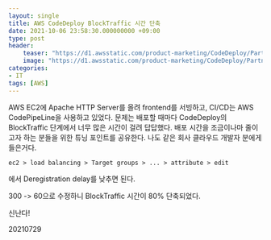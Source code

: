 ```yaml
---
layout: single
title: AWS CodeDeploy BlockTraffic 시간 단축
date: 2021-10-06 23:58:30.000000000 +09:00
type: post
header:
    teaser: "https://d1.awsstatic.com/product-marketing/CodeDeploy/Partners/ALMsuite_AWSCodePipeline.47e93c2726522cd49c8c948bbfc608a63cadd256.png"
    image: "https://d1.awsstatic.com/product-marketing/CodeDeploy/Partners/ALMsuite_AWSCodePipeline.47e93c2726522cd49c8c948bbfc608a63cadd256.png"
categories:
- IT
tags: [AWS]
---
```


AWS EC2에 Apache HTTP Server를 올려 frontend를 서빙하고, CI/CD는 AWS CodePipeLine을 사용하고 있었다. 문제는 배포할 때마다 CodeDeploy의 BlockTraffic 단계에서 너무 많은 시간이 걸려 답답했다. 배포 시간을 조금이나마 줄이고자 하는 분들을 위한 튜닝 포인트를 공유한다. 나도 같은 회사 클라우드 개발자 분에게 들은거다.

`ec2 > load balancing > Target groups > ... > attribute > edit`

에서 Deregistration delay를 낮추면 된다.

300 -> 60으로 수정하니 BlockTraffic 시간이 80% 단축되었다.

신난다!

20210729

